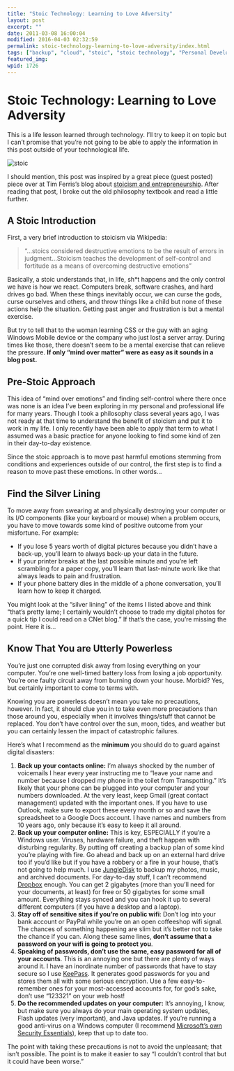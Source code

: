 ```yaml
---
title: "Stoic Technology: Learning to Love Adversity"
layout: post
excerpt: ""
date: 2011-03-08 16:00:04
modified: 2016-04-03 02:32:59
permalink: stoic-technology-learning-to-love-adversity/index.html
tags: ["backup", "cloud", "stoic", "stoic technology", "Personal Development", "Web Strategy"]
featured_img: 
wpid: 1726
---
```


# Stoic Technology: Learning to Love Adversity

This is a life lesson learned through technology. I’ll try to keep it on topic but I can’t promise that you’re not going to be able to apply the information in this post outside of your technological life.

![stoic](/_images/2011/02/stoic.jpg)

I should mention, this post was inspired by a great piece (guest posted) piece over at Tim Ferris’s blog about [stoicism and entrepreneurship](http://www.fourhourworkweek.com/blog/2009/04/13/stoicism-101-a-practical-guide-for-entrepreneurs/). After reading that post, I broke out the old philosophy textbook and read a little further.

A Stoic Introduction
--------------------

First, a very brief introduction to stoicism via Wikipedia:

> “…stoics considered destructive emotions to be the result of errors in judgment…Stoicism teaches the development of self-control and fortitude as a means of overcoming destructive emotions”

Basically, a stoic understands that, in life, sh\*t happens and the only control we have is how we react. Computers break, software crashes, and hard drives go bad. When these things inevitably occur, we can curse the gods, curse ourselves and others, and throw things like a child but none of these actions help the situation. Getting past anger and frustration is but a mental exercise.

But try to tell that to the woman learning CSS or the guy with an aging Windows Mobile device or the company who just lost a server array. During times like those, there doesn’t seem to be a mental exercise that can relieve the pressure. **If only “mind over matter” were as easy as it sounds in a blog post.**

Pre-Stoic Approach
------------------

This idea of “mind over emotions” and finding self-control where there once was none is an idea I’ve been exploring in my personal and professional life for many years. Though I took a philosophy class several years ago, I was not ready at that time to understand the benefit of stoicism and put it to work in my life. I only recently have been able to apply that term to what I assumed was a basic practice for anyone looking to find some kind of zen in their day-to-day existence.

Since the stoic approach is to move past harmful emotions stemming from conditions and experiences outside of our control, the first step is to find a reason to move past these emotions. In other words…

Find the Silver Lining
----------------------

To move away from swearing at and physically destroying your computer or its I/O components (like your keyboard or mouse) when a problem occurs, you have to move towards some kind of positive outcome from your misfortune. For example:

- If you lose 5 years worth of digital pictures because you didn’t have a back-up, you’ll learn to always back-up your data in the future.
- If your printer breaks at the last possible minute and you’re left scrambling for a paper copy, you’ll learn that last-minute work like that always leads to pain and frustration.
- If your phone battery dies in the middle of a phone conversation, you’ll learn how to keep it charged.

You might look at the “silver lining” of the items I listed above and think “that’s pretty lame; I certainly wouldn’t choose to trade my digital photos for a quick tip I could read on a CNet blog.” If that’s the case, you’re missing the point. Here it is…

Know That You are Utterly Powerless
-----------------------------------

You’re just one corrupted disk away from losing everything on your computer. You’re one well-timed battery loss from losing a job opportunity. You’re one faulty circuit away from burning down your house. Morbid? Yes, but certainly important to come to terms with.

Knowing you are powerless doesn’t mean you take no precautions, however. In fact, it should clue you in to take even more precautions than those around you, especially when it involves things/stuff that cannot be replaced. You don’t have control over the sun, moon, tides, and weather but you can certainly lessen the impact of catastrophic failures.

Here’s what I recommend as the **minimum** you should do to guard against digital disasters:

1. **Back up your contacts online:** I’m always shocked by the number of voicemails I hear every year instructing me to “leave your name and number because I dropped my phone in the toilet from Transpotting.” It’s likely that your phone can be plugged into your computer and your numbers downloaded. At the very least, keep Gmail (great contact management) updated with the important ones. If you have to use Outlook, make sure to export these every month or so and save the spreadsheet to a Google Docs account. I have names and numbers from 10 years ago, only because it’s easy to keep it all around.
2. **Back up your computer online:** This is key, ESPECIALLY if you’re a Windows user. Viruses, hardware failure, and theft happen with disturbing regularity. By putting off creating a backup plan of some kind you’re playing with fire. Go ahead and back up on an external hard drive too if you’d like but if you have a robbery or a fire in your house, that’s not going to help much. I use [JungleDisk](https://www.jungledisk.com/) to backup my photos, music, and archived documents. For day-to-day stuff, I can’t recommend [Dropbox](https://www.dropbox.com/referrals/NTY0Mjc1OQ) enough. You can get 2 gigabytes (more than you’ll need for your documents, at least) for free or 50 gigabytes for some small amount. Everything stays synced and you can hook it up to several different computers (if you have a desktop and a laptop).
3. **Stay off of sensitive sites if you’re on public wifi**: Don’t log into your bank account or PayPal while you’re on an open coffeeshop wifi signal. The chances of something happening are slim but it’s better not to take the chance if you can. Along these same lines, **don’t assume that a password on your wifi is going to protect you**.
4. **Speaking of passwords, don’t use the same, easy password for all of your accounts**. This is an annoying one but there are plenty of ways around it. I have an inordinate number of passwords that have to stay secure so I use [KeePass](http://keepass.info/). It generates good passwords for you and stores them all with some serious encryption. Use a few easy-to-remember ones for your most-accessed accounts for, for god’s sake, don’t use “123321” on your web host!
5. **Do the recommended updates on your computer:** It’s annoying, I know, but make sure you always do your main operating system updates, Flash updates (very important), and Java updates. If you’re running a good anti-virus on a Windows computer (I recommend [Microsoft’s own Security Essentials](http://www.microsoft.com/security_essentials/)), keep that up to date too.

The point with taking these precautions is not to avoid the unpleasant; that isn’t possible. The point is to make it easier to say “I couldn’t control that but it could have been worse.”